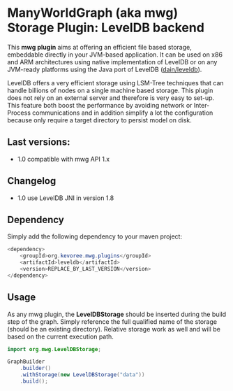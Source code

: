 # ManyWorldGraph (aka mwg) Storage Plugin: LevelDB backend

This **mwg plugin** aims at offering an efficient file based storage, embeddable directly in your JVM-based application.
It can be used on x86 and ARM architectures using native implementation of LevelDB or on any JVM-ready platforms using the Java port of LevelDB ([dain/leveldb](https://github.com/dain/leveldb)).

LevelDB offers a very efficient storage using LSM-Tree techniques that can handle billions of nodes on a single machine based storage.
This plugin does not rely on an external server and therefore is very easy to set-up.
This feature both boost the performance by avoiding network or Inter-Process communications and in addition simplify a lot the configuration because only require a target directory to persist model on disk.

## Last versions:

- 1.0 compatible with mwg API 1.x

## Changelog

- 1.0 use LevelDB JNI in version 1.8

## Dependency

Simply add the following dependency to your maven project:

```java
<dependency>
    <groupId>org.kevoree.mwg.plugins</groupId>
    <artifactId>leveldb</artifactId>
    <version>REPLACE_BY_LAST_VERSION</version>
</dependency>
```

## Usage

As any mwg plugin, the **LevelDBStorage** should be inserted during the build step of the graph.
Simply reference the full qualified name of the storage (should be an existing directory).
Relative storage work as well and will be based on the current execution path.

```java
import org.mwg.LevelDBStorage;

GraphBuilder
    .builder()
    .withStorage(new LevelDBStorage("data"))
    .build();
```
